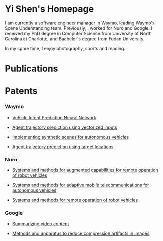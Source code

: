  Yi Shen's Homepage
 ===

I am currently a software engineer manager in Waymo, leading Waymo's Scene Understanding team. Previously, I worked for Nuro and Google. I received my PhD degree in Computer Science from University of North Carolina at Charlotte, and Bachelor's degree from Fudan University.

In my spare time, I enjoy photography, sports and reading.

# Publications

# Patents

### Waymo 
* [Vehicle Intent Prediction Neural Network](https://patents.google.com/patent/US20210191395A1/en)

* [Agent trajectory prediction using vectorized inputs](https://patents.google.com/patent/US20210150350A1/en)

* [Implementing synthetic scenes for autonomous vehicles](https://patents.google.com/patent/US20220402520/en)

* [Agent trajectory prediction using target locations](https://patents.google.com/patent/US20240149906/en)

### Nuro
* [Systems and methods for augmented capabilities for remote operation of robot vehicles](https://patents.google.com/patent/US10719078B2/en)

* [Systems and methods for adaptive mobile telecommunications for autonomous vehicles](https://patents.google.com/patent/US10911755B2/en)

* [Systems and methods for remote operation of robot vehicles](https://patents.google.com/patent/US11176591B2/en)

### Google

* [Summarizing video content](https://patents.google.com/patent/US11042754)

* [Methods and apparatus to reduce compression artifacts in images](https://patents.google.com/patent/US10083499)
